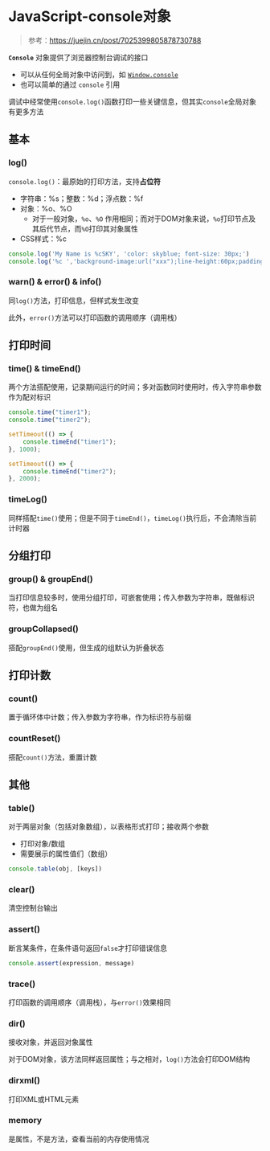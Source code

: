 # JavaScript-console对象

> 参考：https://juejin.cn/post/7025399805878730788

**`Console`** 对象提供了浏览器控制台调试的接口

+ 可以从任何全局对象中访问到，如 [`Window.console`](https://developer.mozilla.org/zh-CN/docs/Web/API/Window/console) 
+ 也可以简单的通过 `console` 引用

调试中经常使用`console.log()`函数打印一些关键信息，但其实`console`全局对象有更多方法

## 基本

### log()

`console.log()`：最原始的打印方法，支持**占位符**

+ 字符串：%s；整数：%d；浮点数：%f
+ 对象：%o、%O
  + 对于一般对象，`%o`、`%O` 作用相同；而对于DOM对象来说，`%o`打印节点及其后代节点，而`%O`打印其对象属性
+ CSS样式：%c

```js
console.log('My Name is %cSKY', 'color: skyblue; font-size: 30px;') 	// 对%c之后的内容，添加样式
console.log('%c ','background-image:url("xxx");line-height:60px;padding:30px 120px;');	// 打印图片，需要用属性撑起行内元素的大小
```

### warn() & error() & info()

同`log()`方法，打印信息，但样式发生改变

此外，`error()`方法可以打印函数的调用顺序（调用栈）

## 打印时间

### time() & timeEnd()

两个方法搭配使用，记录期间运行的时间；多对函数同时使用时，传入字符串参数作为配对标识

```js
console.time("timer1");
console.time("timer2");

setTimeout(() => {
	console.timeEnd("timer1");
}, 1000);

setTimeout(() => {
	console.timeEnd("timer2");
}, 2000);
```

### timeLog()

同样搭配`time()`使用；但是不同于`timeEnd()`，`timeLog()`执行后，不会清除当前计时器

## 分组打印

### group() & groupEnd()

当打印信息较多时，使用分组打印，可嵌套使用；传入参数为字符串，既做标识符，也做为组名

### groupCollapsed()

搭配`groupEnd()`使用，但生成的组默认为折叠状态

## 打印计数

### count()

置于循环体中计数；传入参数为字符串，作为标识符与前缀

### countReset()

搭配`count()`方法，重置计数

## 其他

### table()

对于两层对象（包括对象数组），以表格形式打印；接收两个参数

+ 打印对象/数组
+ 需要展示的属性值们（数组）

```js
console.table(obj, [keys])
```

### clear()

清空控制台输出

### assert()

断言某条件，在条件语句返回`false`才打印错误信息

```js
console.assert(expression, message)
```

### trace()

打印函数的调用顺序（调用栈），与`error()`效果相同

### dir()

接收对象，并返回对象属性

对于DOM对象，该方法同样返回属性；与之相对，`log()`方法会打印DOM结构

### dirxml()

打印XML或HTML元素

### memory

是属性，不是方法，查看当前的内存使用情况